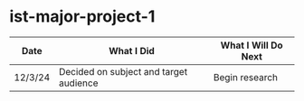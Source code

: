 # ist-major-project-1

| Date | What I Did | What I Will Do Next |
| ---- | ---------- | ------------------- |
| 12/3/24 | Decided on subject and target audience | Begin research |
